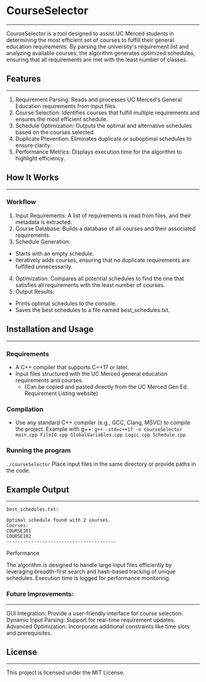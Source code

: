 # CourseSelector
---
CourseSelector is a tool designed to assist UC Merced students in determining the most efficient set of courses to fulfill their general education requirements. By parsing the university's requirement list and analyzing available courses, the algorithm generates optimized schedules, ensuring that all requirements are met with the least number of classes.

## Features
---
1. Requirement Parsing: Reads and processes UC Merced's General Education requirements from input files.
2. Course Selection: Identifies courses that fulfill multiple requirements and ensures the most efficient schedule.
3. Schedule Optimization: Outputs the optimal and alternative schedules based on the courses selected.
4. Duplicate Prevention: Eliminates duplicate or suboptimal schedules to ensure clarity.
5. Performance Metrics: Displays execution time for the algorithm to highlight efficiency.

## How It Works
---
### Workflow
1. Input Requirements: A list of requirements is read from files, and their metadata is extracted.
2. Course Database: Builds a database of all courses and their associated requirements.
3. Schedule Generation:
  - Starts with an empty schedule.
  - Iteratively adds courses, ensuring that no duplicate requirements are fulfilled unnecessarily.
4. Optimization: Compares all potential schedules to find the one that satisfies all requirements with the least number of courses.
5. Output Results:
- Prints optimal schedules to the console.
- Saves the best schedules to a file named best_schedules.txt.
  
## Installation and Usage
---
### Requirements
- A C++ compiler that supports C++17 or later.
- Input files structured with the UC Merced general education requirements and courses.
  - (Can be copied and pasted directly from the UC Merced Gen Ed. Requirement Listing website)
### Compilation
- Use any standard C++ compiler (e.g., GCC, Clang, MSVC) to compile the project. Example with g++:
`g++ -std=c++17 -o CourseSelector main.cpp FileIO.cpp GlobalVariables.cpp Logic.cpp Schedule.cpp`
### Running the program
`./courseSelector`
Place input files in the same directory or provide paths in the code.

## Example Output
--- 
`best_schedules.txt:`
```
Optimal schedule found with 2 courses.
Courses:
COURSE101
COURSE102
----------------------------------------
```
Performance

The algorithm is designed to handle large input files efficiently by leveraging breadth-first search and hash-based tracking of unique schedules. Execution time is logged for performance monitoring.

### Future Improvements:
---
GUI Integration: Provide a user-friendly interface for course selection.
Dynamic Input Parsing: Support for real-time requirement updates.
Advanced Optimization: Incorporate additional constraints like time slots and prerequisites.

## License
---
This project is licensed under the MIT License. 
